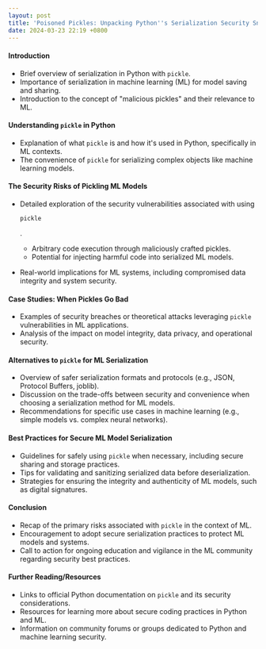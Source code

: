 ```yaml
---
layout: post
title: 'Poisoned Pickles: Unpacking Python''s Serialization Security Snares'
date: 2024-03-23 22:19 +0800
---
```

#### Introduction

- Brief overview of serialization in Python with `pickle`.
- Importance of serialization in machine learning (ML) for model saving and sharing.
- Introduction to the concept of "malicious pickles" and their relevance to ML.

#### Understanding `pickle` in Python

- Explanation of what `pickle` is and how it's used in Python, specifically in ML contexts.
- The convenience of `pickle` for serializing complex objects like machine learning models.

#### The Security Risks of Pickling ML Models

- Detailed exploration of the security vulnerabilities associated with using 

  ```
  pickle
  ```

  .

  - Arbitrary code execution through maliciously crafted pickles.
  - Potential for injecting harmful code into serialized ML models.

- Real-world implications for ML systems, including compromised data integrity and system security.

#### Case Studies: When Pickles Go Bad

- Examples of security breaches or theoretical attacks leveraging `pickle` vulnerabilities in ML applications.
- Analysis of the impact on model integrity, data privacy, and operational security.

#### Alternatives to `pickle` for ML Serialization

- Overview of safer serialization formats and protocols (e.g., JSON, Protocol Buffers, joblib).
- Discussion on the trade-offs between security and convenience when choosing a serialization method for ML models.
- Recommendations for specific use cases in machine learning (e.g., simple models vs. complex neural networks).

#### Best Practices for Secure ML Model Serialization

- Guidelines for safely using `pickle` when necessary, including secure sharing and storage practices.
- Tips for validating and sanitizing serialized data before deserialization.
- Strategies for ensuring the integrity and authenticity of ML models, such as digital signatures.

#### Conclusion

- Recap of the primary risks associated with `pickle` in the context of ML.
- Encouragement to adopt secure serialization practices to protect ML models and systems.
- Call to action for ongoing education and vigilance in the ML community regarding security best practices.

#### Further Reading/Resources

- Links to official Python documentation on `pickle` and its security considerations.
- Resources for learning more about secure coding practices in Python and ML.
- Information on community forums or groups dedicated to Python and machine learning security.
